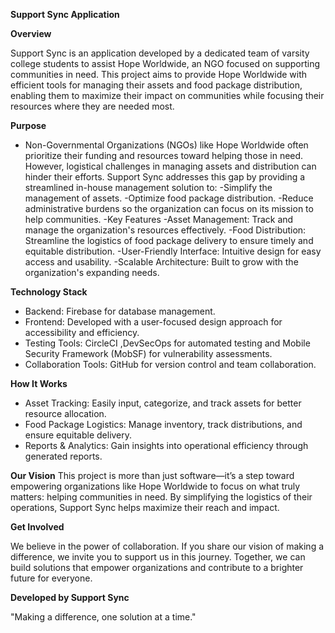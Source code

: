 **Support Sync Application**

**Overview**

Support Sync is an application developed by a dedicated team of varsity college students to assist Hope Worldwide, an NGO focused on supporting communities in need. This project aims to provide Hope Worldwide with efficient tools for managing their assets and food package distribution, enabling them to maximize their impact on communities while focusing their resources where they are needed most.

**Purpose**

  - Non-Governmental Organizations (NGOs) like Hope Worldwide often prioritize their funding and resources toward helping those in need. However, logistical challenges in managing assets and distribution can hinder their efforts. Support Sync addresses this gap by providing a streamlined in-house management solution to:
-Simplify the management of assets.
-Optimize food package distribution.
-Reduce administrative burdens so the organization can focus on its mission to help communities.
-Key Features
-Asset Management: Track and manage the organization's resources effectively.
-Food Distribution: Streamline the logistics of food package delivery to ensure timely and equitable distribution.
-User-Friendly Interface: Intuitive design for easy access and usability.
-Scalable Architecture: Built to grow with the organization's expanding needs.

 **Technology Stack**
 
 - Backend: Firebase for database management.
 - Frontend: Developed with a user-focused design approach for accessibility and efficiency.
 - Testing Tools: CircleCI ,DevSecOps for automated testing and Mobile Security Framework (MobSF) for vulnerability assessments.
 - Collaboration Tools: GitHub for version control and team collaboration.

**How It Works**

- Asset Tracking: Easily input, categorize, and track assets for better resource allocation.
- Food Package Logistics: Manage inventory, track distributions, and ensure equitable delivery.
- Reports & Analytics: Gain insights into operational efficiency through generated reports.

**Our Vision**
This project is more than just software—it’s a step toward empowering organizations like Hope Worldwide to focus on what truly matters: helping communities in need. By simplifying the logistics of their operations, Support Sync helps maximize their reach and impact.

**Get Involved**

We believe in the power of collaboration. If you share our vision of making a difference, we invite you to support us in this journey. Together, we can build solutions that empower organizations and contribute to a brighter future for everyone.

**Developed by Support Sync**

"Making a difference, one solution at a time."
